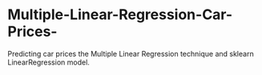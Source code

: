 # Multiple-Linear-Regression-Car-Prices-
Predicting car prices the Multiple Linear Regression technique and sklearn LinearRegression model.
